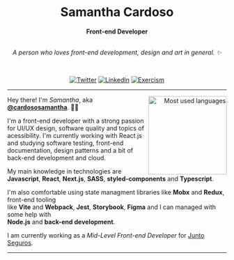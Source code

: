 <h1 align="center"> Samantha Cardoso </h1>

<div align="center">
<b>Front-end Developer</b>
<br>
<br>

<p><i>
A person who loves front-end development, design and art in general. ✨
</i></p>
<br>

</div>

<div align="center">

[![Twitter](https://img.shields.io/badge/Twitter-%231DA1F2.svg?style=for-the-badge&logo=Twitter&logoColor=white)](https://twitter.com/stardustie_)
[![LinkedIn](https://img.shields.io/badge/linkedin-%230077B5.svg?style=for-the-badge&logo=linkedin&logoColor=white)](https://www.linkedin.com/in/samantha-cardoso-495468198/?locale=en_US)
[![Exercism](https://img.shields.io/badge/exercism-%230077B5.svg?style=for-the-badge&logo=exercism&logoColor=white&labelColor=604FCD&color=604FCD)](https://exercism.org/profiles/cardososamantha)
    
 </div>

---

<div align="right">
     <a href="https://github.com/cardososamantha">
        <img height="180em" src="https://github-readme-stats.vercel.app/api/top-langs/?username=cardososamantha&langs_count=6&layout=compact&&show_icons=true&line_height=27&langs_count=10"
        alt="Most used languages" align="right">
    </a>
</div>


Hey there! I'm <i>Samantha</i>, aka [**@cardososamantha**](https://github.com/cardososamantha). 👋😊

I'm a front-end developer with a strong passion for UI/UX design, software quality and topics of acessibility. I'm currently working with React.js and studying software testing, front-end documentation, design patterns and a bit of back-end development and cloud.

My main knowledge in technologies are **Javascript**, **React**, **Next.js**, **SASS**, **styled-components** and **Typescript**.

I'm also comfortable using state managment libraries like **Mobx** and **Redux**, front-end tooling </br> like **Vite** and **Webpack**, **Jest**, **Storybook**, **Figma** and I can managed with some help with </br> **Node.js** and **back-end development**.

I am currently working as a _Mid-Level Front-end Developer_ for [Junto Seguros](**). 

---

<div align="center">



</div>
